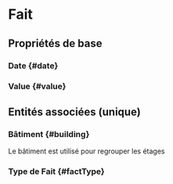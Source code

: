 <!--- THIS FILE IS GENERATED PLEASE DO NOT EDIT IT DIRECTLY --->
# Fait



## Propriétés de base

### Date {#date}
        

### Value {#value}
        


## Entités associées (unique)

### Bâtiment {#building}
        
Le bâtiment est utilisé pour regrouper les étages
### Type de Fait {#factType}
        





